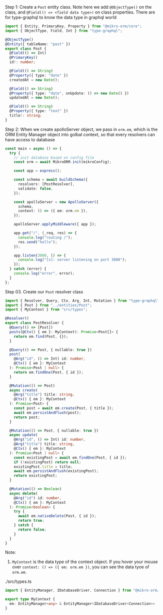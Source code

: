 Step 1: Create a `Post` entity class. Note here we add `@ObjectType()` on the class, and `@Field(() => <field data type>)` on class properties. There are for type-graphql to know the data type in graphql world

```ts
import { Entity, PrimaryKey, Property } from "@mikro-orm/core";
import { ObjectType, Field, Int } from "type-graphql";

@ObjectType()
@Entity({ tableName: "post" })
export class Post {
  @Field(() => Int)
  @PrimaryKey()
  id!: number;

  @Field(() => String)
  @Property({ type: "date" })
  createdAt = new Date();

  @Field(() => String)
  @Property({ type: "date", onUpdate: () => new Date() })
  updatedAt = new Date();

  @Field(() => String)
  @Property({ type: "text" })
  title!: string;
}
```

Step 2: When we create apolloServer object, we pass in `orm.em`, which is the ORM Entity Manager object into golbal context, so that every resolvers can have access to database

```ts
const main = async () => {
  try {
    // init database based on config file
    const orm = await MikroORM.init(mikroConfig);

    const app = express();

    const schema = await buildSchema({
      resolvers: [PostResolver],
      validate: false,
    });

    const apolloServer = new ApolloServer({
      schema,
      context: () => ({ em: orm.em }),
    });

    apolloServer.applyMiddleware({ app });

    app.get("/", (_req, res) => {
      console.log("routing /");
      res.send("hello");
    });

    app.listen(3000, () => {
      console.log("[x]: server listening on port 3000");
    });
  } catch (error) {
    console.log("error", error);
  }
};
```

Step 03. Create our `Post` resolver class

```ts
import { Resolver, Query, Ctx, Arg, Int, Mutation } from "type-graphql";
import { Post } from "../entities/Post";
import { MyContext } from "src/types";

@Resolver()
export class PostResolver {
  @Query(() => [Post])
  posts(@Ctx() { em }: MyContext): Promise<Post[]> {
    return em.find(Post, {});
  }

  @Query(() => Post, { nullable: true })
  post(
    @Arg("id", () => Int) id: number,
    @Ctx() { em }: MyContext
  ): Promise<Post | null> {
    return em.findOne(Post, { id });
  }

  @Mutation(() => Post)
  async create(
    @Arg("title") title: string,
    @Ctx() { em }: MyContext
  ): Promise<Post> {
    const post = await em.create(Post, { title });
    await em.persistAndFlush(post);
    return post;
  }

  @Mutation(() => Post, { nullable: true })
  async update(
    @Arg("id", () => Int) id: number,
    @Arg("title") title: string,
    @Ctx() { em }: MyContext
  ): Promise<Post | null> {
    const existingPost = await em.findOne(Post, { id });
    if (!existingPost) return null;
    existingPost.title = title;
    await em.persistAndFlush(existingPost);
    return existingPost;
  }

  @Mutation(() => Boolean)
  async delete(
    @Arg("id") id: number,
    @Ctx() { em }: MyContext
  ): Promise<boolean> {
    try {
      await em.nativeDelete(Post, { id });
      return true;
    } catch {
      return false;
    }
  }
}
```

Note:

1. `MyContext` is the data type of the context object. If you hover your mouse over `context: () => ({ em: orm.em })`, you can see the data tyoe of `orm.em`.

./src/types.ts

```ts
import { EntityManager, IDatabaseDriver, Connection } from "@mikro-orm/core";

export type MyContext {
  em: EntityManager<any> & EntityManager<IDatabaseDriver<Connection>>
}
```
